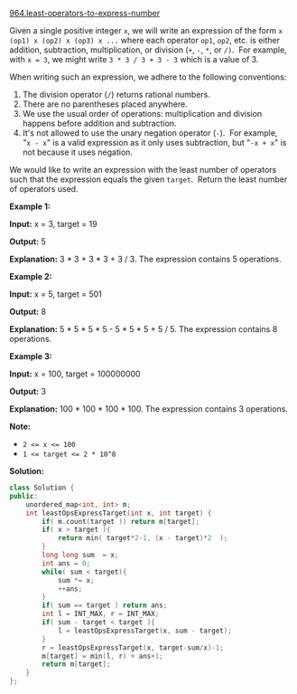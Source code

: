 [964.least-operators-to-express-number](https://leetcode.com/problems/least-operators-to-express-number/)  

Given a single positive integer `x`, we will write an expression of the form `x (op1) x (op2) x (op3) x ...` where each operator `op1`, `op2`, etc. is either addition, subtraction, multiplication, or division (`+`, `-`, `*`, or `/)`.  For example, with `x = 3`, we might write `3 * 3 / 3 + 3 - 3` which is a value of 3.

When writing such an expression, we adhere to the following conventions:

1.  The division operator (`/`) returns rational numbers.
2.  There are no parentheses placed anywhere.
3.  We use the usual order of operations: multiplication and division happens before addition and subtraction.
4.  It's not allowed to use the unary negation operator (`-`).  For example, "`x - x`" is a valid expression as it only uses subtraction, but "`-x + x`" is not because it uses negation.

We would like to write an expression with the least number of operators such that the expression equals the given `target`.  Return the least number of operators used.

**Example 1:**

  
**Input:** x = 3, target = 19
  
**Output:** 5
  
**Explanation:** 3 \* 3 + 3 \* 3 + 3 / 3.  The expression contains 5 operations.
  

**Example 2:**

  
**Input:** x = 5, target = 501
  
**Output:** 8
  
**Explanation:** 5 \* 5 \* 5 \* 5 - 5 \* 5 \* 5 + 5 / 5.  The expression contains 8 operations.
  

**Example 3:**

  
**Input:** x = 100, target = 100000000
  
**Output:** 3
  
**Explanation:** 100 \* 100 \* 100 \* 100.  The expression contains 3 operations.

**Note:**

*   `2 <= x <= 100`
*   `1 <= target <= 2 * 10^8`  



**Solution:**  

```cpp
class Solution {
public:
    unordered_map<int, int> m;
    int leastOpsExpressTarget(int x, int target) {
        if( m.count(target )) return m[target];
        if( x > target ){
            return min( target*2-1, (x - target)*2  );
        }
        long long sum  = x;
        int ans = 0;
        while( sum < target){
            sum *= x;
            ++ans;
        }
        if( sum == target ) return ans;
        int l = INT_MAX, r = INT_MAX;
        if( sum - target < target ){
            l = leastOpsExpressTarget(x, sum - target);
        }
        r = leastOpsExpressTarget(x, target-sum/x)-1;
        m[target] = min(l, r) + ans+1;
        return m[target];
    }
};
```
      